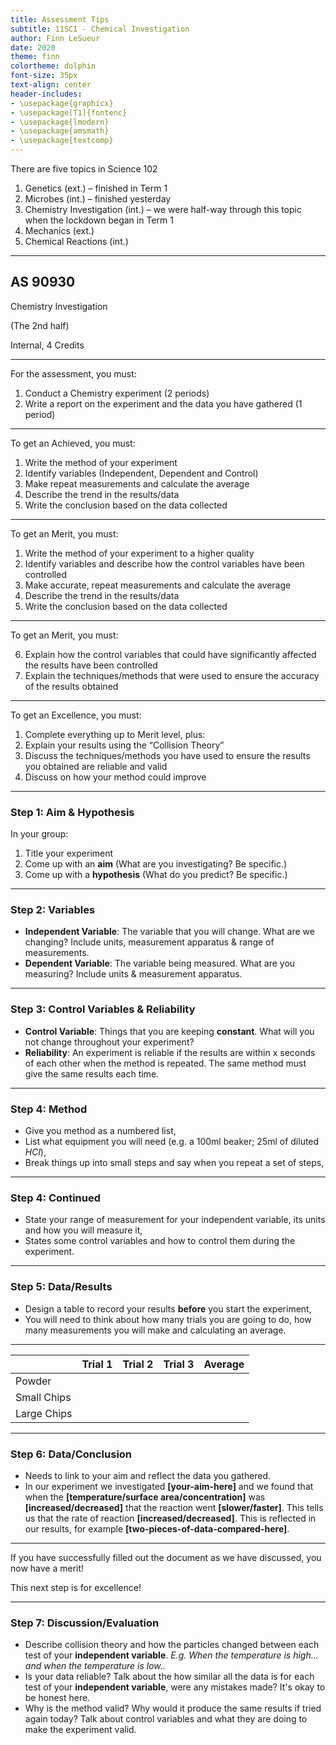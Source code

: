 ```yaml
---
title: Assessment Tips
subtitle: 11SCI - Chemical Investigation
author: Finn LeSueur
date: 2020
theme: finn
colortheme: dolphin
font-size: 35px
text-align: center
header-includes:
- \usepackage{graphicx}
- \usepackage[T1]{fontenc}
- \usepackage{lmodern}
- \usepackage{amsmath}
- \usepackage{textcomp}
---
```


There are five topics in Science 102

1. Genetics (ext.) – finished in Term 1
2. Microbes (int.) – finished yesterday
3. Chemistry Investigation (int.) – we were half-way through this topic when the lockdown began in Term 1
4. Mechanics (ext.)
5. Chemical Reactions (int.)

---

## AS 90930

Chemistry Investigation

(The 2nd half)

Internal, 4 Credits

---

For the assessment, you must:

1. Conduct a Chemistry experiment  (2 periods)
2. Write a report on the experiment and the data you have gathered     (1 period)

---

To get an Achieved, you must:

1. Write the method of your experiment
2. Identify variables (Independent, Dependent and Control)
3. Make repeat measurements and calculate the average
4. Describe the trend in the results/data
5. Write the conclusion based on the data collected

---

To get an Merit, you must:

1. Write the method of your experiment to a higher quality
2. Identify variables and describe how the control variables have been controlled
3. Make accurate, repeat measurements and calculate the average
4. Describe the trend in the results/data
5. Write the conclusion based on the data collected

---

To get an Merit, you must:

6. Explain how the control variables that could have significantly affected the results have been controlled 
7. Explain the techniques/methods that were used to ensure the accuracy of the results obtained

---

To get an Excellence, you must:

1. Complete everything up to Merit level, plus:
2. Explain your results using the “Collision Theory”
3. Discuss the techniques/methods you have used to ensure the results you obtained are reliable and valid
4. Discuss on how your method could improve

---

### Step 1: Aim & Hypothesis

In your group:

1. Title your experiment
2. Come up with an __aim__ (What are you investigating? Be specific.)
3. Come up with a __hypothesis__ (What do you predict? Be specific.)

---

### Step 2: Variables

- __Independent Variable__: The variable that you will change. What are we changing? Include units, measurement apparatus & range of measurements.
- __Dependent Variable__: The variable being measured. What are you measuring? Include units & measurement apparatus.

---

### Step 3: Control Variables & Reliability

- __Control Variable__: Things that you are keeping __constant__. What will you not change throughout your experiment?
- __Reliability__: An experiment is reliable if the results are within x seconds of each other when the method is repeated. The same method must give the same results each time.

---

### Step 4: Method

- Give you method as a numbered list,
- List what equipment you will need (e.g. a 100ml beaker; 25ml of diluted $HCl$),
- Break things up into small steps and say when you repeat a set of steps,

---

### Step 4: Continued

- State your range of measurement for your independent variable, its units and how you will measure it,
- States some control variables and how to control them during the experiment.

---

### Step 5: Data/Results

- Design a table to record your results __before__ you start the experiment,
- You will need to think about how many trials you are going to do, how many measurements you will make and calculating an average.

---

|              | Trial 1  | Trial 2  | Trial 3  | Average  |
|:-------------|:---------|:---------|:---------|:---------|
| Powder       |          |          |          |          |
| Small Chips  |          |          |          |          |
| Large Chips  |          |          |          |          |

---

### Step 6: Data/Conclusion

- Needs to link to your aim and reflect the data you gathered.
- In our experiment we investigated __[your-aim-here]__ and we found that when the __[temperature/surface area/concentration]__ was __[increased/decreased]__ that the reaction went __[slower/faster]__. This tells us that the rate of reaction __[increased/decreased]__. This is reflected in our results, for example __[two-pieces-of-data-compared-here]__.

---

If you have successfully filled out the document as we have discussed, you now have a merit!

This next step is for excellence!

---

### Step 7: Discussion/Evaluation

- Describe collision theory and how the particles changed between each test of your __independent variable__. _E.g. When the temperature is high... and when the temperature is low.._
- Is your data reliable? Talk about the how similar all the data is for each test of your __independent variable__, were any mistakes made? It's okay to be honest here.
- Why is the method valid? Why would it produce the same results if tried again today? Talk about control variables and what they are doing to make the experiment valid.